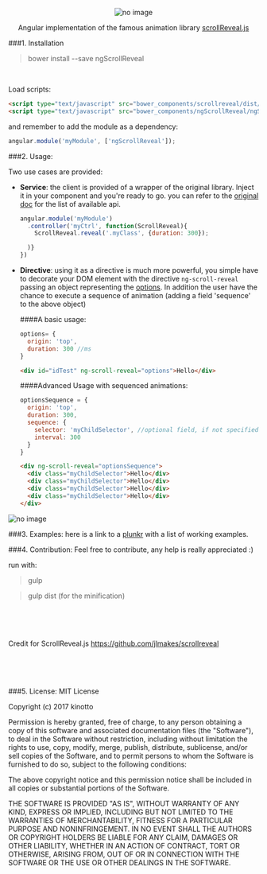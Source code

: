 

<p align="center"> <img src="http://i.imgur.com/RgiL1zw.png" alt="no image" class="inline"/></p>

<!--<p align="center"> <img src="http://i.imgur.com/RwBUMv9.gif" alt="no image" class="inline"/></p>-->

<p align="center">Angular implementation of the famous animation library <a href="https://github.com/jlmakes/scrollreveal">scrollReveal.js</a></p>


###1. Installation


> bower install --save ngScrollReveal

<br/>

Load scripts:

```html
<script type="text/javascript" src="bower_components/scrollreveal/dist/scrollreveal.js"></script>
<script type="text/javascript" src="bower_components/ngScrollReveal/ngScrollReveal.min.js"></script>
```
and remember to add the module as a dependency:
```javascript
angular.module('myModule', ['ngScrollReveal']);
```


###2. Usage:

Two use cases are provided:

- **Service**: the client is provided of a wrapper of the original library. Inject it in your component and you're ready
to go. you can refer to the [original doc](https://github.com/jlmakes/scrollreveal) for the list of available api.

  ```javascript
  angular.module('myModule')
    .controller('myCtrl', function(ScrollReveal){
      ScrollReveal.reveal('.myClass', {duration: 300});

    )}
  })
  ```

- **Directive**: using it as a directive is much more powerful, you simple have to decorate your DOM element with the directive ```ng-scroll-reveal``` passing an object representing the [options](https://github.com/jlmakes/scrollreveal).
In addition the user have the chance to execute a sequence of animation (adding a field 'sequence' to the above object)

  ####A basic usage:
  ```javascript
  options= {
    origin: 'top',
    duration: 300 //ms
  }
  ```
  ```html
  <div id="idTest" ng-scroll-reveal="options">Hello</div>
  ```


  ####Advanced Usage with sequenced animations:

  ```javascript
  optionsSequence = {
    origin: 'top',
    duration: 300,
    sequence: {
      selector: 'myChildSelector', //optional field, if not specified all the DIRECT children will be animated
      interval: 300
    }
  }
  ```

  ```html
  <div ng-scroll-reveal="optionsSequence">
    <div class="myChildSelector">Hello</div>
    <div class="myChildSelector">Hello</div>
    <div class="myChildSelector">Hello</div>
    <div class="myChildSelector">Hello</div>
  </div>
  ```
<img src="http://i.imgur.com/Do3Ht57.gif" alt="no image" />

###3. Examples:
here is a link to a [plunkr](https://plnkr.co/edit/uBwOZf8OrQOfY31EAslM?p=preview) with a list of working examples.


###4. Contribution:
Feel free to contribute, any help is really appreciated :)


run with:

>gulp

>gulp dist (for the minification)



<br/><br/><br/>

Credit for ScrollReveal.js https://github.com/jlmakes/scrollreveal


<br/><br/><br/>



###5. License:
MIT License

Copyright (c) 2017 kinotto

Permission is hereby granted, free of charge, to any person obtaining a copy
of this software and associated documentation files (the "Software"), to deal
in the Software without restriction, including without limitation the rights
to use, copy, modify, merge, publish, distribute, sublicense, and/or sell
copies of the Software, and to permit persons to whom the Software is
furnished to do so, subject to the following conditions:

The above copyright notice and this permission notice shall be included in all
copies or substantial portions of the Software.

THE SOFTWARE IS PROVIDED "AS IS", WITHOUT WARRANTY OF ANY KIND, EXPRESS OR
IMPLIED, INCLUDING BUT NOT LIMITED TO THE WARRANTIES OF MERCHANTABILITY,
FITNESS FOR A PARTICULAR PURPOSE AND NONINFRINGEMENT. IN NO EVENT SHALL THE
AUTHORS OR COPYRIGHT HOLDERS BE LIABLE FOR ANY CLAIM, DAMAGES OR OTHER
LIABILITY, WHETHER IN AN ACTION OF CONTRACT, TORT OR OTHERWISE, ARISING FROM,
OUT OF OR IN CONNECTION WITH THE SOFTWARE OR THE USE OR OTHER DEALINGS IN THE
SOFTWARE.
